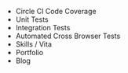 * Circle CI Code Coverage
* Unit Tests
* Integration Tests
* Automated Cross Browser Tests
* Skills / Vita
* Portfolio
* Blog